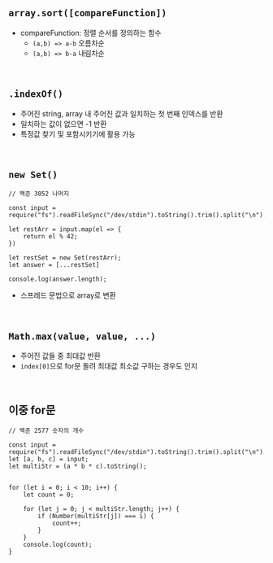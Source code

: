 ## `array.sort([compareFunction])`
- compareFunction: 정렬 순서를 정의하는 함수
    - `(a,b) => a-b` 오름차순
    - `(a,b) => b-a` 내림차순

<br/>

## `.indexOf()`
- 주어진 string, array 내 주어진 값과 일치하는 첫 번째 인덱스를 반환
- 일치하는 값이 없으면 -1 반환 
- 특정값 찾기 및 포함시키기에 활용 가능


<br/>

## `new Set()`
```
// 백준 3052 나머지

const input = require("fs").readFileSync("/dev/stdin").toString().trim().split("\n").map(Number);

let restArr = input.map(el => {
    return el % 42;
})

let restSet = new Set(restArr);
let answer = [...restSet]

console.log(answer.length);
```
- 스프레드 문법으로 array로 변환


<br/>

## `Math.max(value, value, ...)`
- 주어진 값들 중 최대값 반환
- `index[0]`으로 for문 돌려 최대값 최소값 구하는 경우도 인지


<br/>

## 이중 for문
```
// 백준 2577 숫자의 개수

const input = require("fs").readFileSync("/dev/stdin").toString().trim().split("\n").map(Number);
let [a, b, c] = input;
let multiStr = (a * b * c).toString();


for (let i = 0; i < 10; i++) {
    let count = 0;

    for (let j = 0; j < multiStr.length; j++) {
        if (Number(multiStr[j]) === i) {
            count++;
        }
    }
    console.log(count);
}
```
